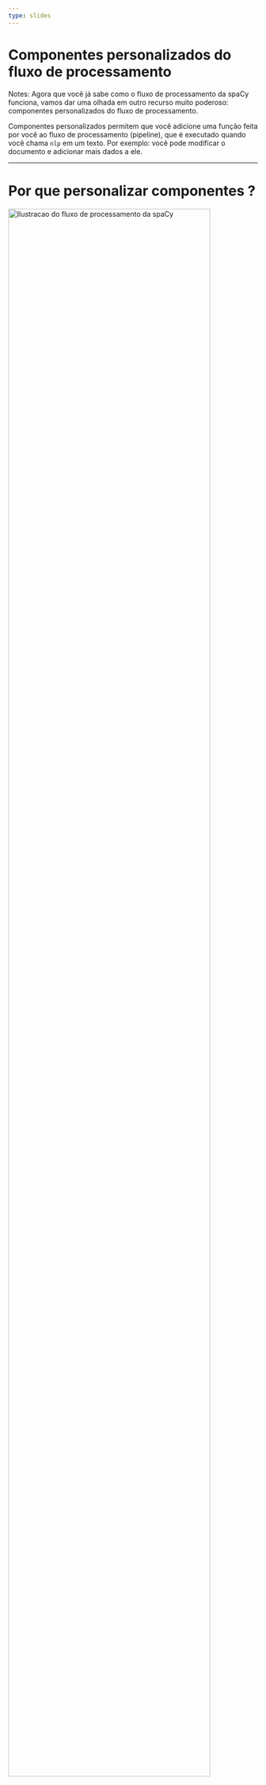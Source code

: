 ```yaml
---
type: slides
---
```


# Componentes personalizados do fluxo de processamento

Notes: Agora que você já sabe como o fluxo de processamento da spaCy funciona,
vamos dar uma olhada em outro recurso muito poderoso: componentes personalizados
do fluxo de processamento.

Componentes personalizados permitem que você adicione uma função feita por você ao
fluxo de processamento (pipeline), que é executado quando você chama `nlp` em um texto. Por 
exemplo: você pode modificar o documento e adicionar mais dados a ele.

---

# Por que personalizar componentes ?

<img src="/pipeline.png" alt="Ilustracao do fluxo de processamento da spaCy" width="90%" />

- Permite que uma função seja executada automaticamente quando você chamar `nlp`
- Adiciona metadados personalizados ao documentos e aos tokens
- Atualiza atributos padrão como por exemplo entidades `doc.ents`

Notes: Após o texto ser toquenizado e o objeto  ser criado, os componentes do 
fluxo de processamento (pipeline) são aplicados sequencialmente. A biblioteca spaCy suporta uma
grande variedade de componentes pré-existentes, mas também permite que você
crie seu próprio componente.

Componentes personalizados são executados automaticamente quando você chamar
o objeto `Doc` em um texto.

Eles são especialmente úteis para você adicionar metadados personalizados 
aos documentos e tokens.

Você também pode usá-los para atualizar os atributos já existentes, como
as partições com entidades nomeadas.

---

# Anatomia de um componente (1)

- Função que recebe um `doc`, o modifica, e em seguida o retorna
- Pode ser adicionado ao fluxo de processamento através do método `nlp.add_pipe`

```python
def custom_component(doc):
    # Faz alguma coisa com o documento
    return doc

nlp.add_pipe(custom_component)
```

Notes: Fundamentalmente, o componente de um fluxo de processamento é uma função
ou um objeto que recebe um documento, o modifica e em seguida retorna este objeto,
que pode ser processado em seguida pelo próximo componente do fluxo de processamento.

Componentes podem ser adicionados ao fluxo de processamento (pipeline) através do método `nlp.add_pipe`. 
O método recebe pelo menos um parâmetro: a função do componente.


---

# Anatomia de um componente (2)

```python
def custom_component(doc):
    # Faz alguma coisa com o documento
    return doc

nlp.add_pipe(custom_component)
```

|Parâmetro | Descrição                      | Exemplo                                   |
| -------- | ------------------------------ | ----------------------------------------- |
| `last`   | Se `True`, adicionar no final  | `nlp.add_pipe(component, last=True)`      |
| `first`  | Se `True`, adicionar no início | `nlp.add_pipe(component, first=True)`     |
| `before` | Adicionar antes do componente  | `nlp.add_pipe(component, before="ner")`   |
| `after`  | Adicionar depois do componente | `nlp.add_pipe(component, after="tagger")` |

Notes: Para definir _onde_ o componente será adicionado ao fluxo de processamento,
você pode usar os seguintes argumentos:

Definir `last` como `True` irá adicionar o componente ao final do fluxo de processamento.
Esse é o comportamento padrão.

Definir `first` como `True` irá adicionar o componente ao início do fluxo de processamento,
logo após o toquenizador.

Os argumentos `before` e `after` permitem definir o nome de um componente existente de tal
forma que o novo componente seja adicionado antes ou depois dele. Por exemplo: `before="ner"`
irá adicionar o novo componente antes do identificador de entidados nomeadas.

O componente existente ao qual o novo componente deve ser adicionado antes ou depois precisa
existir, senão a spaCy gerará um erro.


---

# Exemplo: um componente simples (1)

```python
# Criar um objeto nlp
nlp = spacy.load("en_core_web_sm")

# Definir um componente personalizado
def custom_component(doc):
    # Imprimir o tamanho do documento
    print("Doc length:", len(doc))
    # Retornar o objeto doc
    return doc

# Adicionar o componente como primeiro no fluxo de processamento
nlp.add_pipe(custom_component, first=True)

# Imprimir o nome dos componentes do fluxo de processamento
print("Pipeline:", nlp.pipe_names)
```

```out
Pipeline: ['custom_component', 'tagger', 'parser', 'ner']
```

Notes: Aqui está mais um exemplo de um componente simples do fluxo de processamento

Começamos com o modelo pequeno da língua inglesa.

Em seguida definimos o componente: uma função que recebe um objeto `Doc` e o 
retorna.

Vamos fazer algo simples e imprimir o tamanho do documento recebido.

Não se esqueça de retornar o documento para que ele seja processado pelo
próximo componente no fluxo de processamento! O documento criado pelo
toquenizador é passado para todos os componentes, portanto é essencial
retornar o documento modificado.

Agora podemos adicionar o componente ao fluxo de processamento. Vamos
adicioná-lo logo no início, após o toquenizador, definindo o atributo 
`first=True`.

Quando imprimimos os nomes dos componentes do fluxo de processamento, o
componente personalizado agora aparece no início. Isso significa que ele
será aplicado logo no início do processamento do documento.


---

# Exemplo: um componente simples (2)

```python
# Criar um objeto nlp
nlp = spacy.load("en_core_web_sm")

# Definir um componente customizado
def custom_component(doc):

    # Imprimir o tamanho do documento
    print("Doc length:", len(doc))

    # Retornar o objeto doc
    return doc

# Adicionar o componente no inicio do fluxo de processamento
nlp.add_pipe(custom_component, first=True)

# Processar o texto
doc = nlp("Hello world!")
```

```out
Doc length: 3
```

Notes: Agora quando processarmos um texto usando o objeto `nlp`, o 
componente customizado será aplicado ao documento e o tamanho do documento
será impresso.

---

# Vamos praticar!

Notes: Agora é sua hora de praticar! Escreva seu primeiro componente personalizado do fluxo de processamento!

